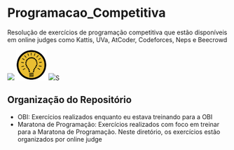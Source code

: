 # Programacao_Competitiva
Resolução de exercícios de programação competitiva que estão disponíveis em online judges como Kattis, UVa, AtCoder, Codeforces, Neps e Beecrowd

<img src="https://cdn.jsdelivr.net/gh/devicons/devicon/icons/cplusplus/cplusplus-original.svg" height="70" weight="70"/> <img src="download.png" height="70" weight="70"/> <img src="https://maratona.sbc.org.br/img/maratona-logo.jpg" height="70" weight="70"/>S

## Organização do Repositório
- OBI: Exercícios realizados enquanto eu estava treinando para a OBI
- Maratona de Programação: Exercícios realizados com foco em treinar para a Maratona de Programação. Neste diretório, os exercícios estão organizados por online judge